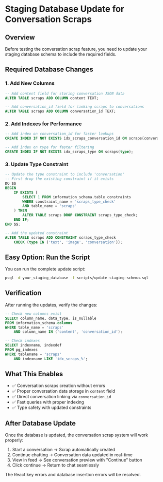 # Staging Database Update for Conversation Scraps

## Overview
Before testing the conversation scrap feature, you need to update your staging database schema to include the required fields.

## Required Database Changes

### 1. Add New Columns
```sql
-- Add content field for storing conversation JSON data
ALTER TABLE scraps ADD COLUMN content TEXT;

-- Add conversation_id field for linking scraps to conversations
ALTER TABLE scraps ADD COLUMN conversation_id TEXT;
```

### 2. Add Indexes for Performance
```sql
-- Add index on conversation_id for faster lookups
CREATE INDEX IF NOT EXISTS idx_scraps_conversation_id ON scraps(conversation_id);

-- Add index on type for faster filtering
CREATE INDEX IF NOT EXISTS idx_scraps_type ON scraps(type);
```

### 3. Update Type Constraint
```sql
-- Update the type constraint to include 'conversation'
-- First drop the existing constraint if it exists
DO $$ 
BEGIN
    IF EXISTS (
        SELECT 1 FROM information_schema.table_constraints 
        WHERE constraint_name = 'scraps_type_check' 
        AND table_name = 'scraps'
    ) THEN
        ALTER TABLE scraps DROP CONSTRAINT scraps_type_check;
    END IF;
END $$;

-- Add the updated constraint
ALTER TABLE scraps ADD CONSTRAINT scraps_type_check 
    CHECK (type IN ('text', 'image', 'conversation'));
```

## Easy Option: Run the Script
You can run the complete update script:
```bash
psql -d your_staging_database -f scripts/update-staging-schema.sql
```

## Verification
After running the updates, verify the changes:
```sql
-- Check new columns exist
SELECT column_name, data_type, is_nullable
FROM information_schema.columns 
WHERE table_name = 'scraps' 
    AND column_name IN ('content', 'conversation_id');

-- Check indexes
SELECT indexname, indexdef 
FROM pg_indexes 
WHERE tablename = 'scraps' 
    AND indexname LIKE 'idx_scraps_%';
```

## What This Enables
- ✅ Conversation scraps creation without errors
- ✅ Proper conversation data storage in `content` field
- ✅ Direct conversation linking via `conversation_id`
- ✅ Fast queries with proper indexing
- ✅ Type safety with updated constraints

## After Database Update
Once the database is updated, the conversation scrap system will work properly:
1. Start a conversation → Scrap automatically created
2. Continue chatting → Conversation data updated in real-time  
3. View in feed → See conversation preview with "Continue" button
4. Click continue → Return to chat seamlessly

The React key errors and database insertion errors will be resolved.